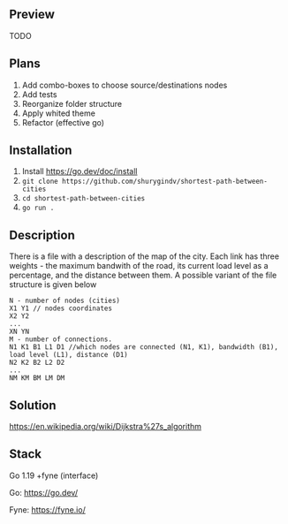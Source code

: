 ## Preview

TODO


## Plans
1. Add combo-boxes to choose source/destinations nodes
2. Add tests
3. Reorganize folder structure
4. Apply whited theme
5. Refactor (effective go)

## Installation

1. Install https://go.dev/doc/install
2. `git clone https://github.com/shurygindv/shortest-path-between-cities`
3. `cd shortest-path-between-cities`
3. `go run .`

## Description

There is a file with a description of the map of the city. Each link has three weights - the maximum bandwith of the road, its current load level as a percentage, and the distance between them. A possible variant of the file structure is given below

```
N - number of nodes (cities)
X1 Y1 // nodes coordinates
X2 Y2
...
XN YN
M - number of connections.
N1 K1 B1 L1 D1 //which nodes are connected (N1, K1), bandwidth (B1), load level (L1), distance (D1)
N2 K2 B2 L2 D2 
...
NM KM BM LM DM
```

## Solution
https://en.wikipedia.org/wiki/Dijkstra%27s_algorithm

## Stack

Go 1.19 +fyne (interface)

Go: https://go.dev/

Fyne: https://fyne.io/

